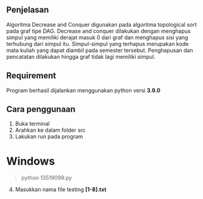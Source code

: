 ## Penjelasan
Algoritma Decrease and Conquer digunakan pada algoritma topological sort pada graf tipe DAG. Decrease and conquer dilakukan dengan menghapus simpul yang memiliki derajat masuk 0 dari graf dan menghapus sisi yang terhubung dari simpul itu. Simpul-simpul yang terhapus merupakan kode mata kuliah yang dapat diambil pada semester tersebut. Penghapusan dan pencatatan dilakukan hingga graf tidak lagi memiliki simpul.
## Requirement
Program berhasil dijalankan menggunakan python versi **3.9.0**
## Cara penggunaan
1. Buka terminal
2. Arahkan ke dalam folder src
3. Lakukan run pada program  
# Windows
> python 13519099.py
4. Masukkan nama file testing **[1-8].txt**